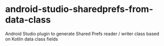 # android-studio-sharedprefs-from-data-class
Android Studio plugin to generate Shared Prefs reader / writer class based on Kotlin data class fields
